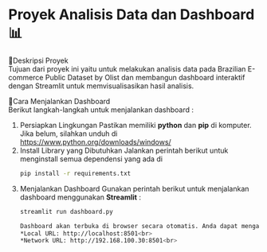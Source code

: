 # Proyek Analisis Data dan Dashboard📊

📌Deskripsi Proyek<br>
Tujuan dari proyek ini yaitu untuk melakukan analisis data pada Brazilian E-commerce Public Dataset by Olist dan membangun dashboard interaktif dengan Streamlit untuk memvisualisasikan hasil analisis. 

📎Cara Menjalankan Dashboard<br>
Berikut langkah-langkah untuk menjalankan dashboard : 
1. Persiapkan Lingkungan
   Pastikan memiliki **python** dan **pip** di komputer. Jika belum, silahkan unduh
   di https://www.python.org/downloads/windows/
2. Install Library yang Dibutuhkan
   Jalankan perintah berikut untuk menginstall semua dependensi yang ada di
   ```bash
   pip install -r requirements.txt
   
4. Menjalankan Dashboard
   Gunakan perintah berikut untuk menjalankan dashboard menggunakan **Streamlit** :
   ```bash
   streamlit run dashboard.py

   Dashboard akan terbuka di browser secara otomatis. Anda dapat mengaksesnya melalui
   *Local URL: http://localhost:8501<br>
   *Network URL: http://192.168.100.30:8501<br>
